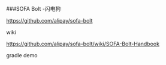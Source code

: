 ###SOFA Bolt -闪电狗

https://github.com/alipay/sofa-bolt

wiki

https://github.com/alipay/sofa-bolt/wiki/SOFA-Bolt-Handbook

gradle demo
